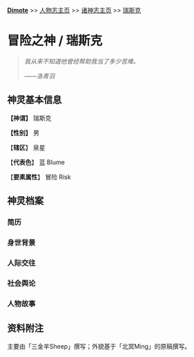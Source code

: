 **[Dimote](https://dimote.top)** >> [人物志主页](../index.md) >> [诸神志主页](index.md) >> [瑞斯克](ruisike.md)

# 冒险之神 / 瑞斯克

> *我从来不知道他曾经帮助我当了多少苦难。*
>
> ——*洛青羽*

## 神灵基本信息

**【神谓】** 瑞斯克

**【性别】** 男

【**辖区**】 泉星

【**代表色**】 蓝 Blume

【**要素属性**】 冒险 Risk

## 神灵档案

### 简历

### 身世背景

### 人际交往

### 社会舆论

### 人物故事

## 资料附注

主要由「三金羊Sheep」撰写；外貌基于「北冥Ming」的原稿撰写。
